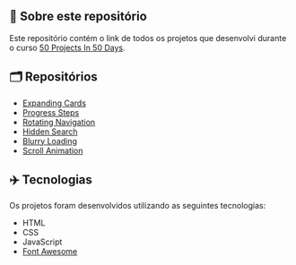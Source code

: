 ## 📝 Sobre este repositório
Este repositório contém o link de todos os projetos que desenvolvi durante o curso <a href="https://www.udemy.com/share/103Pv2AEcYdFxQQXUH">50 Projects In 50 Days</a>.

## 🗂️ Repositórios
- <a href="https://github.com/ruuuff/expanding-cards">Expanding Cards</a>
- <a href="https://github.com/ruuuff/progress-steps">Progress Steps</a>
- <a href="https://github.com/ruuuff/rotating-navigation">Rotating Navigation</a>
- <a href="https://github.com/ruuuff/hidden-search">Hidden Search</a>
- <a href="https://github.com/ruuuff/blurry-loading">Blurry Loading</a>
- <a href="https://github.com/ruuuff/scroll-animation">Scroll Animation</a>

## ✈️ Tecnologias
Os projetos foram desenvolvidos utilizando as seguintes tecnologias:
- HTML
- CSS
- JavaScript
- <a href="https://fontawesome.com/">Font Awesome</a>